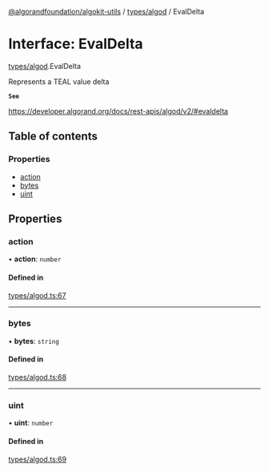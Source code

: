 [@algorandfoundation/algokit-utils](../README.md) / [types/algod](../modules/types_algod.md) / EvalDelta

# Interface: EvalDelta

[types/algod](../modules/types_algod.md).EvalDelta

Represents a TEAL value delta

**`See`**

https://developer.algorand.org/docs/rest-apis/algod/v2/#evaldelta

## Table of contents

### Properties

- [action](types_algod.EvalDelta.md#action)
- [bytes](types_algod.EvalDelta.md#bytes)
- [uint](types_algod.EvalDelta.md#uint)

## Properties

### action

• **action**: `number`

#### Defined in

[types/algod.ts:67](https://github.com/algorandfoundation/algokit-utils-ts/blob/main/src/types/algod.ts#L67)

___

### bytes

• **bytes**: `string`

#### Defined in

[types/algod.ts:68](https://github.com/algorandfoundation/algokit-utils-ts/blob/main/src/types/algod.ts#L68)

___

### uint

• **uint**: `number`

#### Defined in

[types/algod.ts:69](https://github.com/algorandfoundation/algokit-utils-ts/blob/main/src/types/algod.ts#L69)
